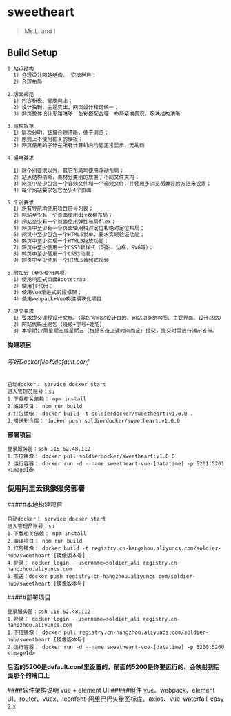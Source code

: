 # sweetheart

> Ms.Li and I

## Build Setup

``` bash
1.站点结构
  1）合理设计网站结构， 安排栏目；
  2）合理布局
  
2.版面规范
  1）内容积极、健康向上；
  2）设计独到，主题突出，网页设计和谐统一；
  3）网页整体设计思路清晰，色彩搭配合理，布局紧凑美观，版块结构清晰

3.结构规范
  1）层次分明，链接合理清晰，便于浏览；
  2）原则上不使用相关的模板；
  3）网页使用的字体在所有计算机内均能正常显示，无乱码
  
4.通用要求

  1）除个别要求以外，其它布局均使用浮动布局；
  2）站点结构清晰，素材分类别的放置于不同文件夹内；
  3）网页中至少包含一个音频文件和一个视频文件，并使用多浏览器兼容的方法来设置；
  4）每个网站要求包含至少4个页面

5.个别要求
  1）所有导航均使用项目符号列表；
  2）网站至少有一个页面使用div表格布局；
  3）网站至少有一个页面使用弹性布局flex；
  4）网页中至少有一个页面使用相对定位和绝对定位布局；
  5）网页中至少包含一个HTML5表单，要求实现验证功能；
  6）网页中至少实现一个HTML5拖放功能；
  7）网页中至少使用一个CSS3新样式（阴影，边框，SVG等）；
  8）网页中至少使用一个CSS3动画；
  9）网页中至少使用一个HTML5音频或视频
  
6.附加分（至少使用两项）
  1）使用响应式页面Bootstrap；
  2）使用js代码；
  3）使用Vue渐进式前段框架；
  4）使用webpack+Vue构建模块化项目
  
7.提交要求
  1）要求提交课程设计文档。（需包含网站设计目的、网站功能结构图、主要界面、设计总结）
  2）网站代码压缩包（班级+学号+姓名）
  3）本学期17周星期四或星期五（根据各班上课时间而定）提交，提交时需进行演示答辩。
```

**构建项目**  
###### 写好Dockerfile和default.conf
```text
启动docker： service docker start
进入管理员账号：su
1.下载相关依赖： npm install   
2.编译项目： npm run build
3.打包镜像： docker build -t soldierdocker/sweetheart:v1.0.0 .
3.推送到仓库： docker push soldierdocker/sweetheart:v1.0.0
```
**部署项目**  
```text
登录服务器：ssh 116.62.48.112
1.下拉镜像： docker pull soldierdocker/sweetheart:v1.0.0
2.运行容器： docker run -d --name sweetheart-vue-[datatime] -p 5201:5201 <imageId>
```
### 使用阿里云镜像服务部署
#####本地构建项目
```text
启动docker： service docker start
进入管理员账号：su
1.下载相关依赖： npm install
2.编译项目： npm run build
3.打包镜像： docker build -t registry.cn-hangzhou.aliyuncs.com/soldier-hub/sweetheart:[镜像版本号] .
4.登录： docker login --username=soldier_ali registry.cn-hangzhou.aliyuncs.com
5.推送：docker push registry.cn-hangzhou.aliyuncs.com/soldier-hub/sweetheart:[镜像版本号]
```
#####部署项目
```text
登录服务器：ssh 116.62.48.112
1.登录： docker login --username=soldier_ali registry.cn-hangzhou.aliyuncs.com
1.下拉镜像： docker pull registry.cn-hangzhou.aliyuncs.com/soldier-hub/sweetheart:[镜像版本号]
2.运行容器： docker run -d --name sweetheart-vue-[datatime] -p 5200:5200 <imageId>
```
**后面的5200是default.conf里设置的，前面的5200是你要运行的、会映射到后面那个的端口上**

####软件架构说明
vue + element UI
#####组件
vue、webpack、element UI、router、vuex、Iconfont-阿里巴巴矢量图标库、axios、vue-waterfall-easy 2.x


